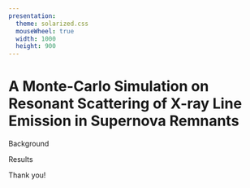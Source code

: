 ```yaml
---
presentation:
  theme: solarized.css
  mouseWheel: true
  width: 1000
  height: 900
---
```

<!-- slide -->
# A Monte-Carlo Simulation on Resonant Scattering of X-ray Line Emission in Supernova Remnants
<!-- slide -->
Background
<!-- slide -->
Results
<!-- slide -->
Thank you!
